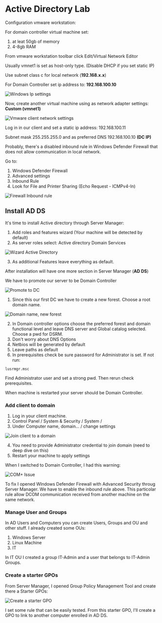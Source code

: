 # Active Directory Lab

Configuration vmware workstation:

For domain controller virtual machine set:

1. at leat 50gb of memory
2. 4-8gb RAM

From vmware workstation toolbar click Edit/Virtual Network Editor

Usually vmnet1 is set as host-only type. (Disable DHCP if you set static IP)

Use subnet class c for local network (**192.168.x.x**)

For Domain Controller set ip address to: **192.168.100.10**

![Windows Ip settings](/images/ipsettingsDC.png)

Now, create another virtual machine using as network adapter settings:  **Custom (vmnet1)**

![Vmware client network settings](/images/clientVmwareSettings.png)

Log in in our client and set a static ip address: 192.168.100.11

Subnet mask 255.255.255.0 and as preferred DNS 192.168.100.10 **(DC IP)**

Probably, there's a disabled inbound rule in Windows Defender Firewall that does not allow communication in local network. 

Go to: 

1. Windows Defender Firewall
2. Advanced settings
3. Inbound Rule
4. Look for File and Printer Sharing (Echo Request - ICMPv4-In)

![Firewall Inbound rule](/images/FirewallInboundRule.png)

## Install AD DS

It's time to install Active directory through Server Manager:

1. Add roles and features wizard (Your machine will be detected by default)
2. As server roles select: Active directory Domain Services

![Wizard Active Directory](/images/installAD.png)

3. As additional Features leave everything as default.

After installation will have one more section in Server Manager (**AD DS**)

We have to promote our server to be Domain Controller

![Promote to DC](/images/promoteToDC.png)

1. Since this our first DC we have to create a new forest. Choose a root domain name. 

![Domain name, new forest](/images/domainName.png)

2. In Domain controller options choose the preferred forest and domain functional level and leave DNS server and Global catalog selected. Choose a pwd for DSRM.
3. Don't worry about DNS Options
4. Netbios will be generated by default
5. Leave paths as default
6. In prerequisites check be sure password for Administrator is set. If not run:

`lusrmgr.msc`

Find Administrator user and set a strong pwd. Then rerun check prerequisites.

When machine is restarted your server should be Domain Controller. 

### Add client to domain

1. Log in your client machine. 
2. Control Panel / System & Security / System / 
3. Under Computer name, domain... / change settings

![Join client to a domain](/images/joinADomain.png)

4. You need to provide Administrator credential to join domain (need to deep dive on this)
5. Restart your machine to apply settings

When I switched to Domain Controller, I had this warning: 

![COM+ Issue](/images/COM+Issue.png)

To fix I opened WIndows Defender Firewall with Advanced Security throug Server Manager. We have to enable the inbound rule above.
This particolar rule allow DCOM communication received from another machine on the same network.

### Manage User and Groups

In AD Users and Computers you can create Users, Groups and OU and other stuff. I already created some OUs:

1. Windows Server
2. Linux Machine
3. IT

In IT OU I created a group IT-Admin and a user that belongs to IT-Admin Groups. 

### Create a starter GPOs

From Server Manager, I opened Group Policy Management Tool and create there a Starter GPOs:

![Create a starter GPO](/images/createStarterGPOs.png)

I set some rule that can be easily tested. From this starter GPO, I'll create a GPO to link to another computer enrolled in AD DS.
